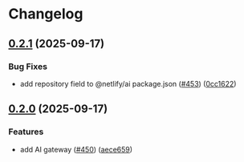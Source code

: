 # Changelog

## [0.2.1](https://github.com/netlify/primitives/compare/ai-v0.2.0...ai-v0.2.1) (2025-09-17)


### Bug Fixes

* add repository field to @netlify/ai package.json ([#453](https://github.com/netlify/primitives/issues/453)) ([0cc1622](https://github.com/netlify/primitives/commit/0cc1622d560d56cb2c991d9daefe5233e99e1c63))

## [0.2.0](https://github.com/netlify/primitives/compare/ai-v0.1.0...ai-v0.2.0) (2025-09-17)


### Features

* add AI gateway ([#450](https://github.com/netlify/primitives/issues/450)) ([aece659](https://github.com/netlify/primitives/commit/aece65980d8a016dffa24fa3e91ef0f0630ef5f8))
